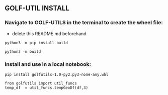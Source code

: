 ## **GOLF-UTIL INSTALL**

### Navigate to GOLF-UTILS in the terminal to create the wheel file:
- delete this README.md beforehand
```console
python3 -m pip install build
```

```console
python3 -m build
```

### Install and use in a local notebook:
```console
pip install golfutils-1.0-py2.py3-none-any.whl
```

```console
from golfutils import util_funcs
temp_df  = util_funcs.tempGeoDf(df,3)
```
